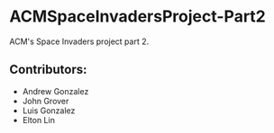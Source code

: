 # ACMSpaceInvadersProject-Part2
ACM's Space Invaders project part 2.

## Contributors:
- Andrew Gonzalez
- John Grover
- Luis Gonzalez
- Elton Lin

